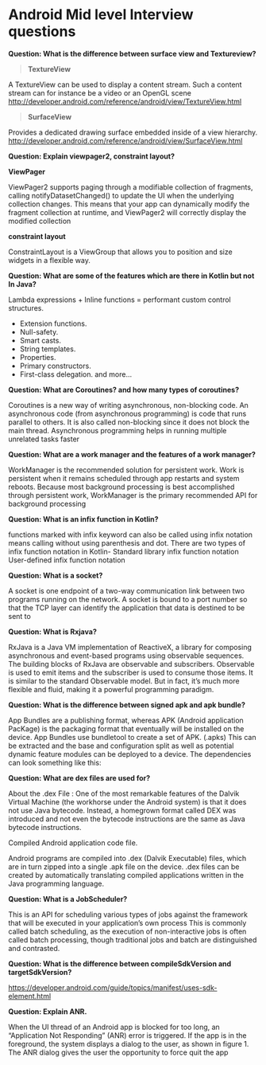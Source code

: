 # Android Mid level Interview questions


**Question: What is the difference between surface view and Textureview?**

>**TextureView**


A TextureView can be used to display a content stream. Such a content stream can for instance be a video or an OpenGL scene
http://developer.android.com/reference/android/view/TextureView.html

>**SurfaceView**


Provides a dedicated drawing surface embedded inside of a view hierarchy.
http://developer.android.com/reference/android/view/SurfaceView.html

**Question: Explain viewpager2, constraint layout?**

**ViewPager**


ViewPager2 supports paging through a modifiable collection of fragments, calling notifyDatasetChanged() to update the UI when the underlying collection changes. This means that your app can dynamically modify the fragment collection at runtime, and ViewPager2 will correctly display the modified collection


**constraint layout**


ConstraintLayout is a ViewGroup that allows you to position and size widgets in a flexible way.

**Question: What are some of the features which are there in Kotlin but not In Java?**


Lambda expressions + Inline functions = performant custom control structures.

- Extension functions.
- Null-safety.
- Smart casts.
- String templates.
- Properties.
- Primary constructors.
- First-class delegation. and more…

**Question: What are Coroutines? and how many types of coroutines?**


Coroutines is a new way of writing asynchronous, non-blocking code. An asynchronous code (from asynchronous programming) is code that runs parallel to others. It is also called non-blocking since it does not block the main thread. Asynchronous programming helps in running multiple unrelated tasks faster

**Question: What are a work manager and the features of a work manager?**


WorkManager is the recommended solution for persistent work. Work is persistent when it remains scheduled through app restarts and system reboots. Because most background processing is best accomplished through persistent work, WorkManager is the primary recommended API for background processing

**Question: What is an infix function in Kotlin?**


functions marked with infix keyword can also be called using infix notation means calling without using parenthesis and dot.
There are two types of infix function notation in Kotlin-
Standard library infix function notation
User-defined infix function notation

**Question: What is a socket?**


A socket is one endpoint of a two-way communication link between two programs running on the network. A socket is bound to a port number so that the TCP layer can identify the application that data is destined to be sent to

**Question: What is Rxjava?**


RxJava is a Java VM implementation of ReactiveX, a library for composing asynchronous and event-based programs using observable sequences.
The building blocks of RxJava are observable and subscribers. Observable is used to emit items and the subscriber is used to consume those items. It is similar to the standard Observable model. But in fact, it’s much more flexible and fluid, making it a powerful programming paradigm.

**Question: What is the difference between signed apk and apk bundle?**


App Bundles are a publishing format,
whereas APK (Android application PacKage) is the packaging format that eventually will be installed on the device.
App Bundles use bundletool to create a set of APK. (.apks) This can be extracted and the base and configuration split as well as potential dynamic feature modules can be deployed to a device.
The dependencies can look something like this:


**Question: What are dex files are used for?**


About the .dex File :
One of the most remarkable features of the Dalvik Virtual Machine (the workhorse under the Android system) is that it does not use Java bytecode. Instead, a homegrown format called DEX was introduced and not even the bytecode instructions are the same as Java bytecode instructions.

Compiled Android application code file.

Android programs are compiled into .dex (Dalvik Executable) files, which are in turn zipped into a single .apk file on the device. .dex files can be created by automatically translating compiled applications written in the Java programming language.

**Question: What is a JobScheduler?**


This is an API for scheduling various types of jobs against the framework that will be executed in your application’s own process
This is commonly called batch scheduling, as the execution of non-interactive jobs is often called batch processing, though traditional jobs and batch are distinguished and contrasted.


**Question: What is the difference between compileSdkVersion and targetSdkVersion?**


https://developer.android.com/guide/topics/manifest/uses-sdk-element.html

**Question: Explain ANR.**


When the UI thread of an Android app is blocked for too long, an “Application Not Responding” (ANR) error is triggered. If the app is in the foreground, the system displays a dialog to the user, as shown in figure 1. The ANR dialog gives the user the opportunity to force quit the app


